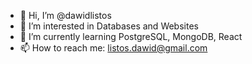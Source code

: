 - 👋 Hi, I’m @dawidlistos
- 👀 I’m interested in Databases and Websites
- 🌱 I’m currently learning PostgreSQL, MongoDB, React
- 📫 How to reach me: listos.dawid@gmail.com

<!---
dawidlistos/dawidlistos is a ✨ special ✨ repository because its `README.md` (this file) appears on your GitHub profile.
You can click the Preview link to take a look at your changes.
--->
